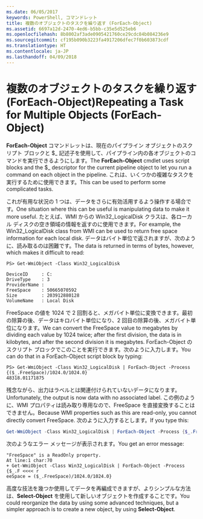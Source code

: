 ```yaml
---
ms.date: 06/05/2017
keywords: PowerShell, コマンドレット
title: 複数のオブジェクトのタスクを繰り返す (ForEach-Object)
ms.assetid: 6697a12d-2470-4ed6-b5bb-c35e5d525eb6
ms.openlocfilehash: 8b8002af3ade0905421760ce29cdc84b084236e9
ms.sourcegitcommit: cf195b090b3223fa4917206dfec7f0b603873cdf
ms.translationtype: HT
ms.contentlocale: ja-JP
ms.lasthandoff: 04/09/2018
---
```

# <a name="repeating-a-task-for-multiple-objects-foreach-object"></a><span data-ttu-id="c4965-103">複数のオブジェクトのタスクを繰り返す (ForEach-Object)</span><span class="sxs-lookup"><span data-stu-id="c4965-103">Repeating a Task for Multiple Objects (ForEach-Object)</span></span>

<span data-ttu-id="c4965-104">**ForEach-Object** コマンドレットは、現在のパイプライン オブジェクトのスクリプト ブロックと $_ 記述子を使用して、パイプライン内の各オブジェクトのコマンドを実行できるようにします。</span><span class="sxs-lookup"><span data-stu-id="c4965-104">The **ForEach-Object** cmdlet uses script blocks and the $_ descriptor for the current pipeline object to let you run a command on each object in the pipeline.</span></span> <span data-ttu-id="c4965-105">これは、いくつかの複雑なタスクを実行するために使用できます。</span><span class="sxs-lookup"><span data-stu-id="c4965-105">This can be used to perform some complicated tasks.</span></span>

<span data-ttu-id="c4965-106">これが有用な状況の 1 つは、データをさらに有効活用するよう操作する場合です。</span><span class="sxs-lookup"><span data-stu-id="c4965-106">One situation where this can be useful is manipulating data to make it more useful.</span></span> <span data-ttu-id="c4965-107">たとえば、WMI からの Win32_LogicalDisk クラスは、各ローカル ディスクの空き領域の情報を返すのに使用できます。</span><span class="sxs-lookup"><span data-stu-id="c4965-107">For example, the Win32_LogicalDisk class from WMI can be used to return free space information for each local disk.</span></span> <span data-ttu-id="c4965-108">データはバイト単位で返されますが、次のように、読み取るのは困難です。</span><span class="sxs-lookup"><span data-stu-id="c4965-108">The data is returned in terms of bytes, however, which makes it difficult to read:</span></span>

```
PS> Get-WmiObject -Class Win32_LogicalDisk

DeviceID     : C:
DriveType    : 3
ProviderName :
FreeSpace    : 50665070592
Size         : 203912880128
VolumeName   : Local Disk
```

<span data-ttu-id="c4965-109">FreeSpace の値を 1024 で 2 回割ると、メガバイト単位に変換できます。最初の除算の後、データはキロバイト単位になり、2 回目の除算の後、メガバイト単位になります。</span><span class="sxs-lookup"><span data-stu-id="c4965-109">We can convert the FreeSpace value to megabytes by dividing each value by 1024 twice; after the first division, the data is in kilobytes, and after the second division it is megabytes.</span></span> <span data-ttu-id="c4965-110">ForEach-Object のスクリプト ブロックでこのことを実行できます。次のように入力します。</span><span class="sxs-lookup"><span data-stu-id="c4965-110">You can do that in a ForEach-Object script block by typing:</span></span>

```
PS> Get-WmiObject -Class Win32_LogicalDisk | ForEach-Object -Process {($_.FreeSpace)/1024.0/1024.0}
48318.01171875
```

<span data-ttu-id="c4965-111">残念ながら、出力はラベルとは関連付けられていないデータになります。</span><span class="sxs-lookup"><span data-stu-id="c4965-111">Unfortunately, the output is now data with no associated label.</span></span> <span data-ttu-id="c4965-112">この例のように、WMI プロパティは読み取り専用なので、FreeSpace を直接変換することはできません。</span><span class="sxs-lookup"><span data-stu-id="c4965-112">Because WMI properties such as this are read-only, you cannot directly convert FreeSpace.</span></span> <span data-ttu-id="c4965-113">次のように入力するとします。</span><span class="sxs-lookup"><span data-stu-id="c4965-113">If you type this:</span></span>

```powershell
Get-WmiObject -Class Win32_LogicalDisk | ForEach-Object -Process {$_.FreeSpace = ($_.FreeSpace)/1024.0/1024.0}
```

<span data-ttu-id="c4965-114">次のようなエラー メッセージが表示されます。</span><span class="sxs-lookup"><span data-stu-id="c4965-114">You get an error message:</span></span>

```output
"FreeSpace" is a ReadOnly property.
At line:1 char:70
+ Get-WmiObject -Class Win32_LogicalDisk | ForEach-Object -Process {$_.F <<<< r
eeSpace = ($_.FreeSpace)/1024.0/1024.0}
```

<span data-ttu-id="c4965-115">高度な技法を幾つか使用してデータを再編成できますが、よりシンプルな方法は、**Select-Object** を使用して新しいオブジェクトを作成することです。</span><span class="sxs-lookup"><span data-stu-id="c4965-115">You could reorganize the data by using some advanced techniques, but a simpler approach is to create a new object, by using **Select-Object**.</span></span>